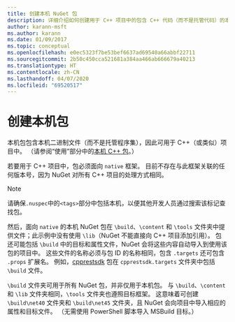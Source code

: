 ```yaml
---
title: 创建本机 NuGet 包
description: 详细介绍如何创建用于 C++ 项目中的包含 C++ 代码（而不是托管代码）的本机 NuGet 包。
author: karann-msft
ms.author: karann
ms.date: 01/09/2017
ms.topic: conceptual
ms.openlocfilehash: e0ec5323f7be53bef6637ad69540a66abbf22711
ms.sourcegitcommit: 2b50c450cca521681a384aa466ab666679a40213
ms.translationtype: HT
ms.contentlocale: zh-CN
ms.lasthandoff: 04/07/2020
ms.locfileid: "69520517"
---
```

# <a name="creating-native-packages"></a>创建本机包

本机包包含本机二进制文件（而不是托管程序集），因此可用于 C++（或类似）项目中。 （请参阅“使用”部分中的[本机 C++ 包](../consume-packages/finding-and-choosing-packages.md#native-c-packages)。）

若要用于 C++ 项目中，包必须面向 `native` 框架。 目前不存在与此框架关联的任何版本号，因为 NuGet 对所有 C++ 项目的处理方式相同。

> [!Note]
> 请确保`.nuspec`中的`<tags>`部分中包括本机，以便其他开发人员通过搜索该标记查找包。


然后，面向 `native` 的本机 NuGet 包在 `\build`、`\content` 和 `\tools` 文件夹中提供文件；此示例中没有使用 `\lib`（NuGet 不能直接向 C++ 项目添加引用）。 包还可能包括 `\build` 中的目标和属性文件，NuGet 会将这些内容自动导入到使用该包的项目中。 这些文件的名称必须与包 ID 的名称相同，包含 `.targets` 还可包含 `.props` 扩展名。 例如，[cpprestsdk](https://nuget.org/packages/cpprestsdk/) 包在 `cpprestsdk.targets` 文件夹中包括 `\build` 文件。

`\build` 文件夹可用于所有 NuGet 包，并非仅用于本机包。 与 `\build`、`\content` 和 `\lib` 文件夹相同，`\tools` 文件夹也遵照目标框架。 这意味着可创建 `\build\net40` 文件夹和 `\build\net45` 文件夹，且 NuGet 会向项目中导入相应的属性和目标文件。 （无需使用 PowerShell 脚本导入 MSBuild 目标。）
